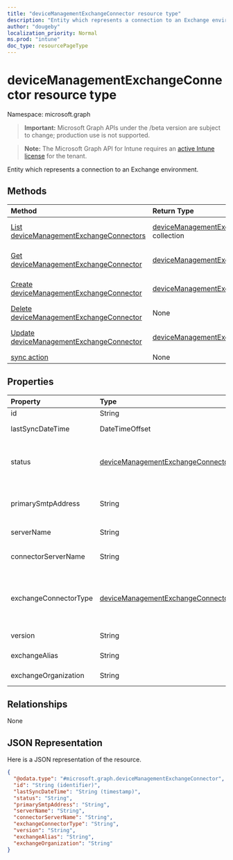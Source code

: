 ```yaml
---
title: "deviceManagementExchangeConnector resource type"
description: "Entity which represents a connection to an Exchange environment."
author: "dougeby"
localization_priority: Normal
ms.prod: "intune"
doc_type: resourcePageType
---
```


# deviceManagementExchangeConnector resource type

Namespace: microsoft.graph

> **Important:** Microsoft Graph APIs under the /beta version are subject to change; production use is not supported.

> **Note:** The Microsoft Graph API for Intune requires an [active Intune license](https://go.microsoft.com/fwlink/?linkid=839381) for the tenant.

Entity which represents a connection to an Exchange environment.

## Methods
|Method|Return Type|Description|
|:---|:---|:---|
|[List deviceManagementExchangeConnectors](../api/intune-onboarding-devicemanagementexchangeconnector-list.md)|[deviceManagementExchangeConnector](../resources/intune-onboarding-devicemanagementexchangeconnector.md) collection|List properties and relationships of the [deviceManagementExchangeConnector](../resources/intune-onboarding-devicemanagementexchangeconnector.md) objects.|
|[Get deviceManagementExchangeConnector](../api/intune-onboarding-devicemanagementexchangeconnector-get.md)|[deviceManagementExchangeConnector](../resources/intune-onboarding-devicemanagementexchangeconnector.md)|Read properties and relationships of the [deviceManagementExchangeConnector](../resources/intune-onboarding-devicemanagementexchangeconnector.md) object.|
|[Create deviceManagementExchangeConnector](../api/intune-onboarding-devicemanagementexchangeconnector-create.md)|[deviceManagementExchangeConnector](../resources/intune-onboarding-devicemanagementexchangeconnector.md)|Create a new [deviceManagementExchangeConnector](../resources/intune-onboarding-devicemanagementexchangeconnector.md) object.|
|[Delete deviceManagementExchangeConnector](../api/intune-onboarding-devicemanagementexchangeconnector-delete.md)|None|Deletes a [deviceManagementExchangeConnector](../resources/intune-onboarding-devicemanagementexchangeconnector.md).|
|[Update deviceManagementExchangeConnector](../api/intune-onboarding-devicemanagementexchangeconnector-update.md)|[deviceManagementExchangeConnector](../resources/intune-onboarding-devicemanagementexchangeconnector.md)|Update the properties of a [deviceManagementExchangeConnector](../resources/intune-onboarding-devicemanagementexchangeconnector.md) object.|
|[sync action](../api/intune-onboarding-devicemanagementexchangeconnector-sync.md)|None|Not yet documented|

## Properties
|Property|Type|Description|
|:---|:---|:---|
|id|String|Not yet documented|
|lastSyncDateTime|DateTimeOffset|Last sync time for the Exchange Connector|
|status|[deviceManagementExchangeConnectorStatus](../resources/intune-onboarding-devicemanagementexchangeconnectorstatus.md)|Exchange Connector Status. Possible values are: `none`, `connectionPending`, `connected`, `disconnected`.|
|primarySmtpAddress|String|Email address used to configure the Service To Service Exchange Connector.|
|serverName|String|The name of the Exchange server.|
|connectorServerName|String|The name of the server hosting the Exchange Connector.|
|exchangeConnectorType|[deviceManagementExchangeConnectorType](../resources/intune-onboarding-devicemanagementexchangeconnectortype.md)|The type of Exchange Connector Configured. Possible values are: `onPremises`, `hosted`, `serviceToService`, `dedicated`.|
|version|String|The version of the ExchangeConnectorAgent|
|exchangeAlias|String|An alias assigned to the Exchange server|
|exchangeOrganization|String|Exchange Organization to the Exchange server|

## Relationships
None

## JSON Representation
Here is a JSON representation of the resource.
<!-- {
  "blockType": "resource",
  "keyProperty": "id",
  "@odata.type": "microsoft.graph.deviceManagementExchangeConnector"
}
-->
``` json
{
  "@odata.type": "#microsoft.graph.deviceManagementExchangeConnector",
  "id": "String (identifier)",
  "lastSyncDateTime": "String (timestamp)",
  "status": "String",
  "primarySmtpAddress": "String",
  "serverName": "String",
  "connectorServerName": "String",
  "exchangeConnectorType": "String",
  "version": "String",
  "exchangeAlias": "String",
  "exchangeOrganization": "String"
}
```





